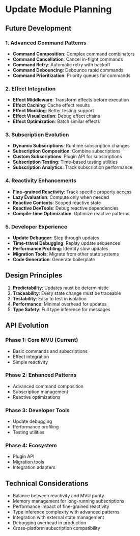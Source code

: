 # Update Module Planning

## Future Development

### 1. Advanced Command Patterns
- **Command Composition**: Complex command combinators
- **Command Cancellation**: Cancel in-flight commands
- **Command Retry**: Automatic retry with backoff
- **Command Debouncing**: Debounce rapid commands
- **Command Prioritization**: Priority queues for commands

### 2. Effect Integration
- **Effect Middleware**: Transform effects before execution
- **Effect Caching**: Cache effect results
- **Effect Mocking**: Better testing support
- **Effect Visualization**: Debug effect chains
- **Effect Optimization**: Batch similar effects

### 3. Subscription Evolution
- **Dynamic Subscriptions**: Runtime subscription changes
- **Subscription Composition**: Combine subscriptions
- **Custom Subscriptions**: Plugin API for subscriptions
- **Subscription Testing**: Time-based testing utilities
- **Subscription Analytics**: Track subscription performance

### 4. Reactivity Enhancements
- **Fine-grained Reactivity**: Track specific property access
- **Lazy Evaluation**: Compute only when needed
- **Reactive Contexts**: Scoped reactive state
- **Reactive DevTools**: Debug reactive dependencies
- **Compile-time Optimization**: Optimize reactive patterns

### 5. Developer Experience
- **Update Debugger**: Step through updates
- **Time-travel Debugging**: Replay update sequences
- **Performance Profiling**: Identify slow updates
- **Migration Tools**: Migrate from other state systems
- **Code Generation**: Generate boilerplate

## Design Principles

1. **Predictability**: Updates must be deterministic
2. **Traceability**: Every state change must be traceable
3. **Testability**: Easy to test in isolation
4. **Performance**: Minimal overhead for updates
5. **Type Safety**: Full type inference for messages

## API Evolution

### Phase 1: Core MVU (Current)
- Basic commands and subscriptions
- Effect integration
- Simple reactivity

### Phase 2: Enhanced Patterns
- Advanced command composition
- Subscription management
- Reactive optimizations

### Phase 3: Developer Tools
- Update debugging
- Performance profiling
- Testing utilities

### Phase 4: Ecosystem
- Plugin API
- Migration tools
- Integration adapters

## Technical Considerations

- Balance between reactivity and MVU purity
- Memory management for long-running subscriptions
- Performance impact of fine-grained reactivity
- Type inference complexity with advanced patterns
- Integration with external state management
- Debugging overhead in production
- Cross-platform subscription compatibility